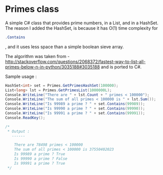 Primes class
=========

A simple C# class that provides prime numbers, in a List, and in a HashSet.
The reason I added the HashSet, is because it has O(1) time complexity for 
```C#
.Contains
```
, and it uses less space than a simple boolean sieve array. 

The algorithm was taken from - 
http://stackoverflow.com/questions/2068372/fastest-way-to-list-all-primes-below-n-in-python/3035188#3035188
and is ported to C#.


Sample usage : 
```C#
HashSet<int> set = Primes.GetPrimesHashSet(100000);
List<long> lst = Primes.GetPrimesList(1000000L);
Console.WriteLine("There are " + lst.Count + " primes < 100000");
Console.WriteLine("The sum of all primes < 100000 is " + lst.Sum());
Console.WriteLine("Is 99989 a prime ? " + set.Contains(99989));
Console.WriteLine("Is 99990 a prime ? " + set.Contains(99990));
Console.WriteLine("Is 99991 a prime ? " + set.Contains(99991));
Console.ReadKey();

/*
 * Output :
   ------

	There are 78498 primes < 100000
	The sum of all primes < 100000 is 37550402023
	Is 99989 a prime ? True
	Is 99990 a prime ? False
	Is 99991 a prime ? True
 */
 
```